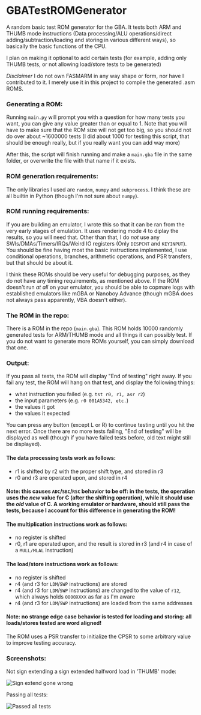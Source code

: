 # GBATestROMGenerator
A random basic test ROM generator for the GBA. It tests both ARM and THUMB mode instructions (Data processing/ALU operations/direct adding/subtraction/loading and storing in various different ways), so basically the basic functions of the CPU.

I plan on making it optional to add certain tests (for example, adding only THUMB tests, or not allowing load/store tests to be generated)

*Disclaimer* I do not own FASMARM in any way shape or form, nor have I contributed to it. I merely use it in this project to compile the generated .asm ROMS.

### Generating a ROM:
Running `main.py` will prompt you with a question for how many tests you want, you can give any value greater than or equal to 1. Note that you will have to make sure that the ROM size will not get too big, so you should not do over about ~1600000 tests (I did about 1000 for testing this script, that should be enough really, but if you really want you can add way more)

After this, the script will finish running and make a `main.gba` file in the same folder, or overwrite the file with that name if it exists.

### ROM generation requirements:
The only libraries I used are `random`, `numpy` and `subprocess`. I think these are all builtin in Python (though I'm not sure about `numpy`).

### ROM running requirements:
If you are building an emulator, I wrote this so that it can be ran from the very early stages of emulation. It uses rendering mode 4 to diplay the results, so you will need that. Other than that, I do _not_ use any SWIs/DMAs/Timers/IRQs/Weird IO registers (Only `DISPCNT` and `KEYINPUT`). You should be fine having most the basic instructions implemented, I use conditional operations, branches, arithmetic operations, and PSR transfers, but that should be about it. 

I think these ROMs should be very useful for debugging purposes, as they do not have any timing requirements, as mentioned above. If the ROM doesn't run _at all_ on your emulator, you should be able to copmare logs with established emulators like mGBA or Nanoboy Advance (though mGBA does not always pass apparently, VBA doesn't either).

### The ROM in the repo:
There is a ROM in the repo (`main.gba`). This ROM holds 10000 randomly generated tests for ARM/THUMB mode and all things it can possibly test. If you do not want to generate more ROMs yourself, you can simply download that one.

### Output:
If you pass all tests, the ROM will display "End of testing" right away.
If you fail any test, the ROM will hang on that test, and display the following things:
  - what instruction you failed (e.g. `tst r0, r1, asr r2`)
  - the input parameters (e.g. `r0 001A5342, etc.`)
  - the values it got
  - the values it expected
  
You can press any button (except L or R) to continue testing until you hit the next error. 
Once there are no more tests failing, "End of testing" will be displayed as well (though if you have failed tests before, old text might still be displayed).
  
#### The data processing tests work as follows:
  - r1 is shifted by r2 with the proper shift type, and stored in r3
  - r0 and r3 are operated upon, and stored in r4
#### Note: this causes `ADC`/`SBC`/`RSC` behavior to be off: in the tests, the operation uses the _new_ value for C (after the shifting operation), while it should use the _old_ value of C. A working emulator or hardware, should still pass the tests, because I account for this difference in generating the ROM!
#### The multiplication instructions work as follows:
  - no register is shifted
  - r0, r1 are operated upon, and the result is stored in r3 (and r4 in case of a `MULL/MLAL` instruction)
  
#### The load/store instructions work as follows:
  - no register is shifted
  - r4 (and r3 for `LDM`/`SWP` instructions) are stored
  - r4 (and r3 for `LDM`/`SWP` instructions) are changed to the value of `r12`, which always holds `0800XXXX` as far as I'm aware
  - r4 (and r3 for `LDM`/`SWP` instructions) are loaded from the same addresses
#### Note: no strange edge case behavior is tested for loading and storing: all loads/stores tested are word aligned!
  
The ROM uses a PSR transfer to initialize the CPSR to some arbitrary value to improve testing accuracy. 

### Screenshots:
Not sign extending a sign extended halfword load in 'THUMB' mode:

![Sign extend gone wrong](https://github.com/DenSinH/GBATestROMGenerator/blob/master/Screenshots/THUMB%20sign%20extend%20gone%20wrong.png)

Passing all tests:

![Passed all tests](https://github.com/DenSinH/GBATestROMGenerator/blob/master/Screenshots/Passed.png)
